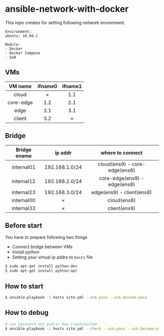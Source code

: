 # ansible-network-with-docker
This repo creates for setting following network envionment.

```console
Environment:
ubuntu: 16.04.1 

Module:
- Docker
- Docker Compose
- SoR 
```

## VMs
| VM name | ifname0 | ifname1 |
| :-----: | :-----: | :-----: |
| cloud   |  ×      |  1.1    |
| core-edge | 1.2   | 2.1     | 
| edge    |  2.1    |  3.1    | 
| client  | 3.2     |  ×      |

## Bridge
| Bridge ename | ip addr |  where to connect | 
| :-----: | :-----: | :----: |
| internal01 |  192.168.1.0/24 | cloud(ens9) - core-edge(ens8) |
| internal12 |  192.168.2.0/24 | core-edge(ens9) - edge(ens8) |
| internal23 |  192.168.3.0/24 | edge(ens9) - client(ens8) |
| internal00 | × | cloud(ens8) |
| internal33 | × | client(ens9) |


## Before start 
You have to prepare following two things 
- Connect bridge between VMs
- Install python
- Setting your virtual ip addrs to `hosts` file

```bash
$ sudo apt-get install python-dev
$ sudo apt-get install pyhton-apt
```

## How to start 
```bash
$ ansible-playbook -i hosts site.yml --ask-pass --ask-become-pass
````


## How to debug
```bash
# use password not public key cryptosystem
$ ansible-playbook -i hosts site.yml --check --ask-pass --ask-become-pass
```
